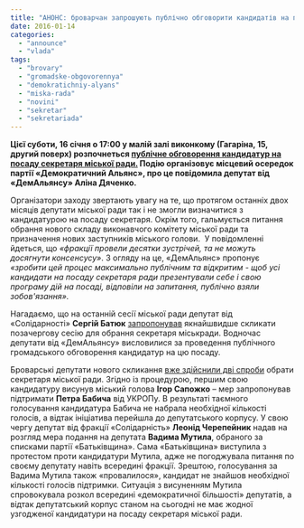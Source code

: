 ```yaml
---
title: "АНОНС: броварчан запрошують публічно обговорити кандидатів на посаду секретаря міськради"
date: 2016-01-14
categories: 
  - "announce"
  - "vlada"
tags: 
  - "brovary"
  - "gromadske-obgovorennya"
  - "demokratichniy-alyans"
  - "miska-rada"
  - "novini"
  - "sekretar"
  - "sekretariada"
---
```


**Цієї суботи, 16 січня о 17:00 у малій залі виконкому (Гагаріна, 15, другий поверх) розпочнеться [публічне обговорення кандидатур на посаду секретаря міської ради.](https://www.facebook.com/events/1541630526155544/) Подію організовує місцевий осередок партії «Демократичний Альянс», про це повідомила депутат від «ДемАльянсу» Аліна Дяченко.**

Організатори заходу звертають увагу на те, що протягом останніх двох місяців депутати міської ради так і не змогли визначитися з кандидатурою на посаду секретаря. Окрім того, гальмується питання обрання нового складу виконавчого комітету міської ради та призначення нових заступників міського голови.  У повідомленні йдеться, що _«фракції провели десятки зустрічей, та не можуть досягнути консенсусу»_. З огляду на це, «ДемАльянс» пропонує _«зробити цей процес максимально публічним та відкритим - щоб усі кандидати на посаду секретаря ради презентували себе і свою програму дій на посаді, відповіли на запитання, публічно взяли зобов'язання»._

Нагадаємо, що на останній сесії міської ради депутат від «Солідарності» **Сергій Батюк** [запропонував](https://mpz.brovary.org/solidarnist-vymagaye-yaknajshvydshe-obraty-sekretarya-miskrady-demalyans-za-gromadske-obgovorennya-kandydativ/) якнайшвидше скликати позачергову сесію для обрання секретаря міськради. Водночас депутати від «ДемАльянсу» висловилися за проведення публічного громадського обговорення кандидатур на цю посаду.

Броварські депутати нового скликання [вже здійснили дві спроби](https://mpz.brovary.org/kryza-u-miskradi-zagostryuyetsya-deputaty-i-mer-uvijshly-v-zhorstkyj-klinch/) обрати секретаря міської ради. Згідно із процедурою, першим свою кандидатуру висунув міський голова **Ігор Сапожко** – мер запропонував підтримати **Петра Бабича** від УКРОПу. В результаті таємного голосування кандидатура Бабича не набрала необхідної кількості голосів, а відтак ініціатива перейшла до депутатського корпусу. У свою чергу депутат від фракції «Солідарність» **Леонід Черепейник** надав на розгляд мера подання на депутата **Вадима Мутила**, обраного за списками партії «Батьківщина». Сама «Батьківщина» виступила з протестом проти кандидатури Мутила, адже не погоджувала питання по своєму депутату навіть всередині фракції. Зрештою, голосування за Вадима Мутила також «провалилося», кандидат не знайшов необхідної кількості голосів підтримки. Ситуація з висуненням Мутила спровокувала розкол всередині «демократичної більшості» депутатів, а відтак депутатський корпус станом на сьогодні не має жодної узгодженої кандидатури на посаду секретаря міської ради.
